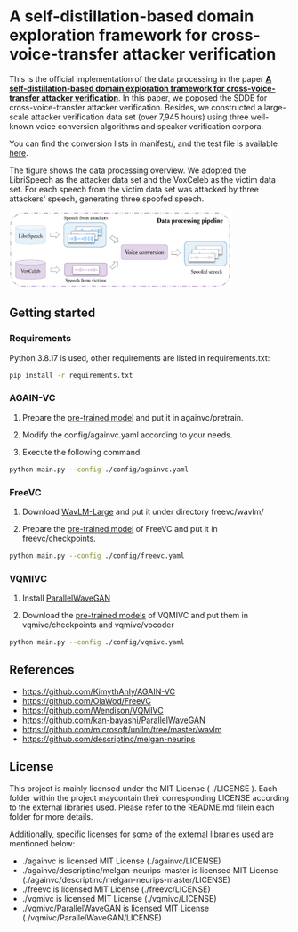 # A self-distillation-based domain exploration framework for cross-voice-transfer attacker verification

This is the official implementation of the data processing in the paper [**A self-distillation-based domain exploration framework for cross-voice-transfer attacker verification**](). In this paper, we poposed the SDDE for cross-voice-transfer attacker verification. Besides, we constructed a large-scale attacker verification data set (over 7,945 hours) using three well-known voice conversion algorithms and speaker verification corpora.


You can find the conversion lists in manifest/, and the test file is available [here](https://drive.google.com/drive/folders/1n2pREZfZh9CRo7GSBaQZ0X8cbHg-l2Jk?usp=sharing).

The figure shows the data processing overview. We adopted the LibriSpeech as the attacker data set and the VoxCeleb as the victim data set. For each speech from the victim data set was attacked by three attackers' speech, generating three spoofed speech.

<img src="./fig/data processing.png" width="400">


## Getting started
### Requirements
Python 3.8.17 is used, other requirements are listed in requirements.txt:
```bash
pip install -r requirements.txt
```

### AGAIN-VC
1. Prepare the [pre-trained model](https://github.com/KimythAnly/AGAIN-VC) and put it in againvc/pretrain.

2. Modify the config/againvc.yaml according to your needs.

3. Execute the following command.

```bash
python main.py --config ./config/againvc.yaml
```

### FreeVC

1. Download [WavLM-Large](https://github.com/microsoft/unilm/tree/master/wavlm) and put it under directory freevc/wavlm/

2. Prepare the [pre-trained model](https://github.com/OlaWod/FreeVC) of FreeVC and put it in freevc/checkpoints.

<!-- 3. Execute the following command. -->

```bash
python main.py --config ./config/freevc.yaml
```

### VQMIVC

1. Install [ParallelWaveGAN](https://github.com/kan-bayashi/ParallelWaveGAN) 

2. Download the [pre-trained models](https://github.com/Wendison/VQMIVC) of VQMIVC and put them in vqmivc/checkpoints and vqmivc/vocoder

<!-- 3. Execute the following command. -->

```bash
python main.py --config ./config/vqmivc.yaml
```

## References

- https://github.com/KimythAnly/AGAIN-VC
- https://github.com/OlaWod/FreeVC
- https://github.com/Wendison/VQMIVC
- https://github.com/kan-bayashi/ParallelWaveGAN
- https://github.com/microsoft/unilm/tree/master/wavlm
- https://github.com/descriptinc/melgan-neurips

## License
This project is mainly licensed under the MIT License ( ./LICENSE ). Each folder within the project maycontain their corresponding LlCENSE according to the external libraries used. Please refer to the README.md filein each folder for more details.

Additionally, specific licenses for some of the external libraries used are mentioned below:

- ./againvc is licensed MIT License (./againvc/LICENSE)
- ./againvc/descriptinc/melgan-neurips-master is licensed MIT License (./againvc/descriptinc/melgan-neurips-master/LICENSE)
- ./freevc is licensed MIT License (./freevc/LICENSE)
- ./vqmivc is licensed MIT License (./vqmivc/LICENSE)
- ./vqmivc/ParallelWaveGAN is licensed MIT License (./vqmivc/ParallelWaveGAN/LICENSE)